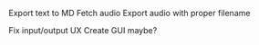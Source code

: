 Export text to MD
Fetch audio
Export audio with proper filename

Fix input/output UX
Create GUI maybe?